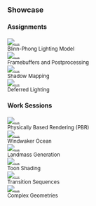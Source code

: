 ### Showcase

#### Assignments

<div class="row row-cols-1 row-cols-sm-2 g-4">
  <div class="col">
    <div class="card h-100">
      <a href="demo/assignment0.html"><img src="images/placeholder.png" class="card-img-top" alt="..."></a>
      <div class="card-footer">
        <small class="text-body-secondary">Blinn-Phong Lighting Model</small>
      </div>
    </div>
  </div>
  <div class="col">
    <div class="card h-100">
      <a href="demo/assignment1.html"><img src="images/placeholder.png" class="card-img-top" alt="..."></a>
      <div class="card-footer">
        <small class="text-body-secondary">Framebuffers and Postprocessing</small>
      </div>
    </div>
  </div>
  <div class="col">
    <div class="card h-100">
      <a href="demo/assignment2.html"><img src="images/placeholder.png" class="card-img-top" alt="..."></a>
      <div class="card-footer">
        <small class="text-body-secondary">Shadow Mapping</small>
      </div>
    </div>
  </div>
  <div class="col">
    <div class="card h-100">
      <a href="demo/assignment3.html"><img src="images/placeholder.png" class="card-img-top" alt="..."></a>
      <div class="card-footer">
        <small class="text-body-secondary">Deferred Lighting</small>
      </div>
    </div>
  </div>
</div>

#### Work Sessions

<div class="row row-cols-1 row-cols-sm-2 g-4">
  <div class="col">
    <div class="card h-100">
      <a href="demo/worksession0.html"><img src="images/placeholder.png" class="card-img-top" alt="..."></a>
      <div class="card-footer">
        <small class="text-body-secondary">Physically Based Rendering (PBR)</small>
      </div>
    </div>
  </div>
  <div class="col">
    <div class="card h-100">
      <a href="demo/worksession1.html"><img src="images/placeholder.png" class="card-img-top" alt="..."></a>
      <div class="card-footer">
        <small class="text-body-secondary">Windwaker Ocean</small>
      </div>
    </div>
  </div>
  <div class="col">
    <div class="card h-100">
      <a href="demo/worksession2.html"><img src="images/placeholder.png" class="card-img-top" alt="..."></a>
      <div class="card-footer">
        <small class="text-body-secondary">Landmass Generation</small>
      </div>
    </div>
  </div>
  <div class="col">
    <div class="card h-100">
      <a href="demo/worksession4.html"><img src="images/placeholder.png" class="card-img-top" alt="..."></a>
      <div class="card-footer">
        <small class="text-body-secondary">Toon Shading</small>
      </div>
    </div>
  </div>
  <div class="col">
    <div class="card h-100">
      <a href="demo/worksession5.html"><img src="images/placeholder.png" class="card-img-top" alt="..."></a>
      <div class="card-footer">
        <small class="text-body-secondary">Transition Sequences</small>
      </div>
    </div>
  </div>
  <div class="col">
    <div class="card h-100">
      <a href="demo/worksession6.html"><img src="images/placeholder.png" class="card-img-top" alt="..."></a>
      <div class="card-footer">
        <small class="text-body-secondary">Complex Geometries</small>
      </div>
    </div>
  </div>

</div>
